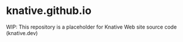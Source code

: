 # knative.github.io


WIP: This repository is a placeholder for Knative Web site source code (knative.dev)
